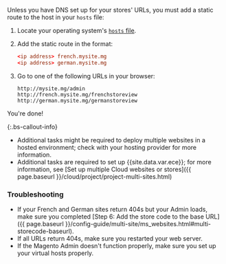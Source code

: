 Unless you have DNS set up for your stores' URLs, you must add a static route to the host in your `hosts` file:

1. Locate your operating system's [`hosts` file](https://en.wikipedia.org/wiki/Hosts_(file)#Location_in_the_file_system).
1. Add the static route in the format:

   ```conf
   <ip address> french.mysite.mg
   <ip address> german.mysite.mg
   ```

1. Go to one of the following URLs in your browser:

   ```http
   http://mysite.mg/admin
   http://french.mysite.mg/frenchstoreview
   http://german.mysite.mg/germanstoreview
   ```

You're done!

 {:.bs-callout-info}

*  Additional tasks might be required to deploy multiple websites in a hosted environment; check with your hosting provider for more information.
*  Additional tasks are required to set up {{site.data.var.ece}}; for more information, see [Set up multiple Cloud websites or stores]({{ page.baseurl }}/cloud/project/project-multi-sites.html)

### Troubleshooting

*  If your French and German sites return 404s but your Admin loads, make sure you completed [Step 6: Add the store code to the base URL]({{ page.baseurl }}/config-guide/multi-site/ms_websites.html#multi-storecode-baseurl).
*  If all URLs return 404s, make sure you restarted your web server.
*  If the Magento Admin doesn't function properly, make sure you set up your virtual hosts properly.
